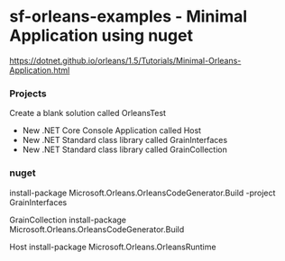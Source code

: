 # sf-orleans-examples - Minimal Application using nuget

https://dotnet.github.io/orleans/1.5/Tutorials/Minimal-Orleans-Application.html

### Projects
Create a blank solution called OrleansTest
- New .NET Core Console Application called Host
- New .NET Standard class library called GrainInterfaces
- New .NET Standard class library called GrainCollection

### nuget
install-package Microsoft.Orleans.OrleansCodeGenerator.Build -project GrainInterfaces

GrainCollection
install-package Microsoft.Orleans.OrleansCodeGenerator.Build

Host
install-package Microsoft.Orleans.OrleansRuntime

